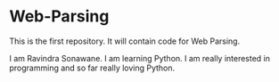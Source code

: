 # Web-Parsing
This is the first repository. It will contain code for Web Parsing.

I am Ravindra Sonawane. I am learning Python. I am really interested in programming and so far really loving Python.
